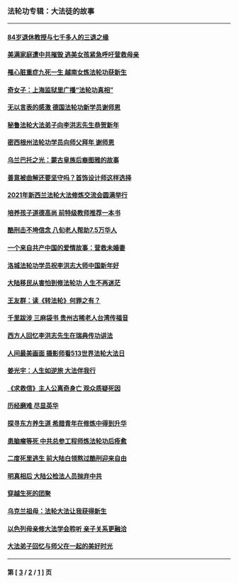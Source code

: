 ### 法轮功专辑：大法徒的故事
---
#### [84岁退休教授与七千多人的三退之缘](../../pages/nf1147481/n13796650.md?10160430) 
#### [美满家庭遭中共摧毁 逃美女孩紧急呼吁营救母亲](../../pages/nf1147481/n13792859.md?10160430) 
#### [罹心脏重症九死一生 越南女炼法轮功获新生](../../pages/nf1147481/n13732766.md?10160430) 
#### [奇女子：上海监狱里广播“法轮功真相”](../../pages/nf1147481/n13726443.md?10160430) 
#### [无以言表的感激 德国法轮功新学员谢师恩](../../pages/nf1147481/n13543790.md?10160430) 
#### [秘鲁法轮大法弟子向李洪志先生恭贺新年](../../pages/nf1147481/n13540182.md?10160430) 
#### [密西根州法轮功学员向师父拜年 谢师恩](../../pages/nf1147481/n13538183.md?10160430) 
#### [乌兰巴托之光：蒙古皇族后裔图雅的故事](../../pages/nf1147481/n13155759.md?10160430) 
#### [善意被曲解还要坚守吗？首饰设计师这样选择](../../pages/nf1147481/n13077575.md?10160430) 
#### [2021年新西兰法轮大法修炼交流会圆满举行](../../pages/nf1147481/n13033149.md?10160430) 
#### [培养孩子道德高尚 前特级教师推荐一本书](../../pages/nf1147481/n12938640.md?10160430) 
#### [酷刑击不垮信念 八旬老人帮助7.5万华人](../../pages/nf1147481/n12880712.md?10160430) 
#### [一个来自共产中国的爱情故事：营救未婚妻](../../pages/nf1147481/n12778386.md?10160430) 
#### [洛城法轮功学员祝李洪志大师中国新年好](../../pages/nf1147481/n12724685.md?10160430) 
#### [大陆移民从害怕到修法轮功 人生不再迷茫](../../pages/nf1147481/n12414325.md?10160430) 
#### [王友群：读《转法轮》何罪之有？](../../pages/nf1147481/n12408647.md?10160430) 
#### [千里跋涉 三麻袋书 贵州古稀老人台湾传福音](../../pages/nf1147481/n12198750.md?10160430) 
#### [西方人回忆李洪志先生在瑞典传功讲法](../../pages/nf1147481/n12099607.md?10160430) 
#### [人间最美画面 摄影师看513世界法轮大法日](../../pages/nf1147481/n12094118.md?10160430) 
#### [姜光宇：人生如逆旅 大法伴我行](../../pages/nf1147481/n12088664.md?10160430) 
#### [《求救信》主人公离奇身亡 观众质疑死因](../../pages/nf1147481/n11845215.md?10160430) 
#### [历经磨难 尽显英华](../../pages/nf1147481/n11723297.md?10160430) 
#### [探寻东方养生道 希腊青年在修炼中得到升华](../../pages/nf1147481/n11494502.md?10160430) 
#### [患脑瘤等死 中共总参工程师炼法轮功后痊愈](../../pages/nf1147481/n11466682.md?10160430) 
#### [二度死里逃生 前大陆白领熬过酷刑迎来自由](../../pages/nf1147481/n11368594.md?10160430) 
#### [明真相后 大陆公检法人员抛弃中共](../../pages/nf1147481/n11358618.md?10160430) 
#### [穿越生死的团聚](../../pages/nf1147481/n11258922.md?10160430) 
#### [乌克兰祖母：法轮大法让我获得新生](../../pages/nf1147481/n11269457.md?10160430) 
#### [以色列母亲修大法学会聆听 亲子关系更融洽](../../pages/nf1147481/n11268195.md?10160430) 
#### [大法弟子回忆与师父在一起的美好时光](../../pages/nf1147481/n11267759.md?10160430) 

---
#### 第 [ [3](./3.md?10160430) / [2](./2.md?10160430) / [1](./1.md?10160430) ] 页

